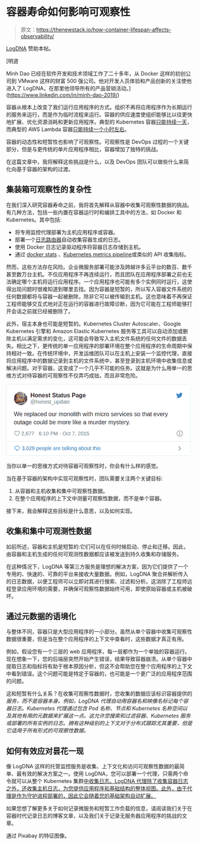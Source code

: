 # 容器寿命如何影响可观察性

> 原文：<https://thenewstack.io/how-container-lifespan-affects-observability/>

[LogDNA](https://logdna.com/) 赞助本帖。

 [明道

Minh Dao 已经在软件开发和技术领域工作了二十多年，从 Docker 这样的初创公司到 VMware 这样的财富 500 强公司。他对开发人员体验和产品创新的关注使他进入了 LogDNA，在那里他领导所有的产品营销活动。](https://www.linkedin.com/in/minh-dao-2019/) 

容器从根本上改变了我们运行应用程序的方式。组织不再将应用程序作为长期运行的服务来运行，而是作为临时流程来运行。容器的供应速度使组织能够比以往更快地扩展、优化资源消耗和更新应用程序。典型的 Kubernetes 容器[只能持续一天](https://www.datadoghq.com/container-report/#five)，而典型的 AWS Lambda 容器[只能持续一个小时左右](https://read.acloud.guru/how-long-does-aws-lambda-keep-your-idle-functions-around-before-a-cold-start-bf715d3b810)。

容器的动态性和短暂性也影响了可观察性。可观察性是 DevOps 过程的一个关键部分，但是与更传统的单片应用程序相比，容器增加了独特的挑战。

在这篇文章中，我将解释这些挑战是什么，以及 DevOps 团队可以做些什么来简化向基于容器的架构的过渡。

## 集装箱可观察性的复杂性

在我们深入研究容器寿命之前，我将首先解释从容器中收集可观察性数据的挑战。有几种方法，包括一些内置在容器运行时和编排工具中的方法，如 Docker 和 Kubernetes。其中包括:

*   将专用监控代理部署为主机应用程序或容器。
*   部署一个[日志路由器](https://docs.logdna.com/docs/docker)自动收集容器生成的日志。
*   使用 Docker 日志记录驱动程序将容器日志存储到主机。
*   通过 [docker stats](https://docs.docker.com/config/containers/runmetrics/) 、[Kubernetes metrics pipeline](https://kubernetes.io/docs/tasks/debug-application-cluster/resource-metrics-pipeline/)或类似的 API 收集指标。

然而，这些方法存在风险。企业微服务部署可能涉及跨越许多云平台的数百、数千甚至数万台主机。不仅应用程序不再连续运行，而且团队在应用程序部署之前也无法确定哪个主机将运行应用程序。一个应用程序也可能有多个实例同时运行，这使得出现问题时很难知道到哪里去找。因为容器是短暂的，所以写入容器文件系统的任何数据都将与容器一起被删除，除非它可以被传输到主机。这也意味着不再保证工程师能够交互式地对正在运行的容器进行故障诊断，因为它可能在工程师能够打开会话之前就已经被删除了。

此外，宿主本身也可能是短暂的。Kubernetes Cluster Autoscaler、Google Kubernetes 引擎和 Amazon Elastic Kubernetes 服务等工具可以自动添加或删除主机以满足需求的变化，这可能会导致写入主机文件系统的任何文件的数据丢失。相比之下，更传统的单一应用程序的部署环境在整个应用程序的生命周期中保持相对一致。在传统环境中，开发运维团队可以在主机上安装一个监控代理，直接将应用程序中的数据记录到主机的文件系统中，甚至登录到主机环境中收集信息或解决问题。对于容器，这变成了一个几乎不可能的任务。这就是为什么用单一的思维方式对待容器的可观察性不仅弄巧成拙，而且非常危险。

![](img/5240f933629e32c6fc22a10cc67eeb55.png)

当你以单一的思维方式对待容器可观察性时，你会有什么样的感觉。

当在基于容器的架构中实现可观察性时，团队需要关注两个关键目标:

1.  从容器和主机收集和集中可观察性数据。
2.  在整个应用程序的上下文中测量可观察性数据，而不是单个容器。

接下来，我会解释这些目标是什么意思，以及如何实现。

## **收集和集中可观测性数据**

如前所述，容器和主机是短暂的:它们可以在任何时候启动、停止和迁移。因此，由容器和主机生成的任何可观测性数据都应该被发送到持久收集和存储服务。

在这种情况下，LogDNA 等第三方服务是理想的解决方案，因为它们提供了一个专用的、快速的、可靠的平台来接收大量数据。例如，LogDNA 聚合并解析传入的日志数据，以便工程师可以立即对其进行搜索、过滤和分析。这消除了工程师远程登录应用环境的需要，并确保可观察性数据始终可用，即使原始容器或主机被破坏。

## **通过元数据的语境化**

与整体不同，容器只是大型应用程序的一小部分。虽然从单个容器中收集可观察性数据很重要，但是当在整个应用程序的上下文中查看时，这些数据才真正有用。

例如，假设您有一个三层的 web 应用程序，每一层都作为一个单独的容器运行。现在想象一下，您的后端层突然开始产生错误，结果导致容器崩溃。从单个容器中提取日志和指标将有助于根本原因分析，但这不会帮助您在整个应用程序的上下文中看到错误。这个问题可能是特定于容器的，也可能是一个更广泛的应用程序范围的问题。

这和短暂有什么关系？在收集可观察性数据时，您收集的数据应该标识容器提供的*服务，而不是容器本身。例如，LogDNA 代理自动用容器名和映像名标记每个容器日志。Kubernetes 代理通过包含 Pod 名称、节点和 Kubernetes 名称空间以及其他有用的元数据来扩展这一点。这允许您搜索和过滤容器、Kubernetes 服务或部署的所有实例的日志。拥有这种级别的上下文对于分布式跟踪尤其重要，但是它适用于所有形式的可观察性数据。*

## 如何有效应对昙花一现

像 LogDNA 这样的托管监控服务是收集、上下文化和访问可观察性数据的最简单、最有效的解决方案之一。使用 LogDNA，您可以部署一个代理，只需两个命令就可以从整个 Kubernetes 集群[中收集日志。LogDNA 代理除了收集容器日志之外，还收集主机日志，为您提供应用程序和基础结构的整体视图。此外，由于代理是作为守护进程部署的，因此它会随着您的基础架构自动扩展。](https://logdna.com/kubernetes/)

如果您想了解更多关于如何记录微服务和短暂工作负载的信息，请阅读我们关于在容器时代记录日志的博客文章，以及我们关于记录无服务器应用程序的挑战的文章。

通过 Pixabay 的特征图像。

<svg xmlns:xlink="http://www.w3.org/1999/xlink" viewBox="0 0 68 31" version="1.1"><title>Group</title> <desc>Created with Sketch.</desc></svg>